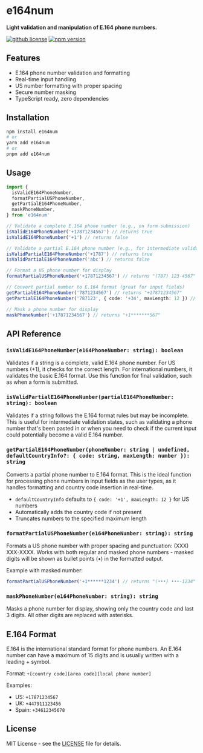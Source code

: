 # e164num

**Light validation and manipulation of E.164 phone numbers.**

[![github license](https://img.shields.io/github/license/ericvera/e164num.svg?style=flat-square)](https://github.com/ericvera/e164num/blob/master/LICENSE)
[![npm version](https://img.shields.io/npm/v/e164num.svg?style=flat-square)](https://npmjs.org/package/e164num)

## Features

- E.164 phone number validation and formatting
- Real-time input handling
- US number formatting with proper spacing
- Secure number masking
- TypeScript ready, zero dependencies

## Installation

```bash
npm install e164num
# or
yarn add e164num
# or
pnpm add e164num
```

## Usage

```typescript
import {
  isValidE164PhoneNumber,
  formatPartialUSPhoneNumber,
  getPartialE164PhoneNumber,
  maskPhoneNumber,
} from 'e164num'

// Validate a complete E.164 phone number (e.g., on form submission)
isValidE164PhoneNumber('+17871234567') // returns true
isValidE164PhoneNumber('+1') // returns false

// Validate a partial E.164 phone number (e.g., for intermediate validation)
isValidPartialE164PhoneNumber('+1787') // returns true
isValidPartialE164PhoneNumber('abc') // returns false

// Format a US phone number for display
formatPartialUSPhoneNumber('+17871234567') // returns "(787) 123-4567"

// Convert partial number to E.164 format (great for input fields)
getPartialE164PhoneNumber('7871234567') // returns "+17871234567"
getPartialE164PhoneNumber('787123', { code: '+34', maxLength: 12 }) // returns "+34787123"

// Mask a phone number for display
maskPhoneNumber('+17871234567') // returns "+1*******567"
```

## API Reference

### `isValidE164PhoneNumber(e164PhoneNumber: string): boolean`

Validates if a string is a complete, valid E.164 phone number. For US numbers (+1), it checks for the correct length. For international numbers, it validates the basic E.164 format. Use this function for final validation, such as when a form is submitted.

### `isValidPartialE164PhoneNumber(partialE164PhoneNumber: string): boolean`

Validates if a string follows the E.164 format rules but may be incomplete. This is useful for intermediate validation states, such as validating a phone number that's been pasted in or when you need to check if the current input could potentially become a valid E.164 number.

### `getPartialE164PhoneNumber(phoneNumber: string | undefined, defaultCountryInfo?: { code: string, maxLength: number }): string`

Converts a partial phone number to E.164 format. This is the ideal function for processing phone numbers in input fields as the user types, as it handles formatting and country code insertion in real-time.

- `defaultCountryInfo` defaults to `{ code: '+1', maxLength: 12 }` for US numbers
- Automatically adds the country code if not present
- Truncates numbers to the specified maximum length

### `formatPartialUSPhoneNumber(e164PhoneNumber: string): string`

Formats a US phone number with proper spacing and punctuation: (XXX) XXX-XXXX. Works with both regular and masked phone numbers - masked digits will be shown as bullet points (•) in the formatted output.

Example with masked number:

```typescript
formatPartialUSPhoneNumber('+1******1234') // returns "(•••) •••-1234"
```

### `maskPhoneNumber(e164PhoneNumber: string): string`

Masks a phone number for display, showing only the country code and last 3 digits. All other digits are replaced with asterisks.

## E.164 Format

E.164 is the international standard format for phone numbers. An E.164 number can have a maximum of 15 digits and is usually written with a leading + symbol.

Format: `+[country code][area code][local phone number]`

Examples:

- US: `+17871234567`
- UK: `+447911123456`
- Spain: `+34612345678`

## License

MIT License - see the [LICENSE](LICENSE) file for details.
